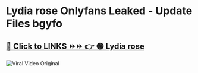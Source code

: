
 # Lydia rose Onlyfans Leaked - Update Files bgyfo

## <h2><a href="https://clipsfans.com/Lydia_rose&ref=git">🔗 Click to LINKS ⏩⏩ 👉 🟢 Lydia rose </a></h2>

<a href="https://clipsfans.com/Lydia_rose&ref=git" rel="nofollow" data-target="animated-image.originalLink"><img src="https://i.ibb.co.com/xMMVF88/686577567.gif" alt="Viral Video Original" style="max-width: 100%; display: inline-block;" data-target="animated-image.originalImage"></a>

